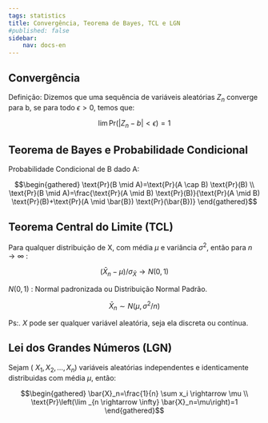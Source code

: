```yaml
---
tags: statistics
title: Convergência, Teorema de Bayes, TCL e LGN
#published: false
sidebar:
    nav: docs-en
---
```


## Convergência

Definição: Dizemos que uma sequência de variáveis aleatórias $Z_n$ converge para b, se para todo $\epsilon>0$, temos que:

$$\lim \text{Pr}\left(\left|Z_n-b\right|<\epsilon\right)=1$$

## Teorema de Bayes e Probabilidade Condicional
Probabilidade Condicional de B dado A:

$$\begin{gathered}
\text{Pr}(B \mid A)=\text{Pr}(A \cap B) \text{Pr}(B) \\
\text{Pr}(B \mid A)=\frac{\text{Pr}(A \mid B) \text{Pr}(B)}{\text{Pr}(A \mid B) \text{Pr}(B)+\text{Pr}(A \mid \bar{B}) \text{Pr}(\bar{B})}
\end{gathered}$$

## Teorema Central do Limite (TCL)

Para qualquer distribuição de X, com média $\mu$ e variância $\sigma^2$, então para $n \rightarrow \infty$ :

$$\left(\bar{X}_n-\mu\right) / \sigma_{\bar{X}} \rightarrow N(0,1)$$

$N(0,1)$ : Normal padronizada ou Distribuição Normal Padrão.

$$\bar{X}_n \sim N\left(\mu, \sigma^2 / n\right)$$

Ps:. $X$ pode ser qualquer variável aleatória, seja ela discreta ou contínua.

## Lei dos Grandes Números (LGN)

Sejam ( $\left.X_1, X_2, \ldots, X_n\right)$ variáveis aleatórias independentes e identicamente distribuidas com média $\mu$, então:

$$\begin{gathered}
\bar{X}_n=\frac{1}{n} \sum x_i \rightarrow \mu \\
\text{Pr}\left(\lim _{n \rightarrow \infty} \bar{X}_n=\mu\right)=1
\end{gathered}$$
